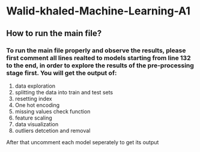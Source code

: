 # Walid-khaled-Machine-Learning-A1
## How to run the main file?
### To run the main file properly and observe the results, please first comment all lines realted to models starting from line 132 to the end, in order to explore the results of the pre-processing stage first. You will get the output of:
1. data exploration
2. splitting the data into train and test sets
3. resetting index
4. One hot encoding
5. missing values check function
6. feature scaling
7. data visualization
8. outliers detcetion and removal

After that uncomment each model seperately to get its output 


